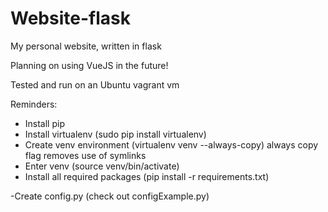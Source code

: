 # Website-flask
My personal website, written in flask

Planning on using VueJS in the future!

Tested and run on an Ubuntu vagrant vm

Reminders:
- Install pip
- Install virtualenv (sudo pip install virtualenv)
- Create venv environment (virtualenv venv --always-copy) always copy flag removes use of symlinks
- Enter venv (source venv/bin/activate)
- Install all required packages (pip install -r requirements.txt)

-Create config.py (check out configExample.py)